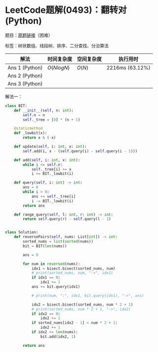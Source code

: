 # LeetCode题解(0493)：翻转对(Python)

题目：[原题链接](https://leetcode-cn.com/problems/reverse-pairs/)（困难）

标签：树状数组、线段树、排序、二分查找、分治算法

| 解法           | 时间复杂度 | 空间复杂度 | 执行用时        |
| -------------- | ---------- | ---------- | --------------- |
| Ans 1 (Python) | $O(NlogN)$ | $O(N)$     | 2216ms (63.12%) |
| Ans 2 (Python) |            |            |                 |
| Ans 3 (Python) |            |            |                 |

解法一：

```python
class BIT:
    def __init__(self, n: int):
        self.n = n
        self._tree = [0] * (n + 1)

    @staticmethod
    def _lowbit(x):
        return x & (-x)

    def update(self, i: int, x: int):
        self.add(i, x - (self.query(i) - self.query(i - 1)))

    def add(self, i: int, x: int):
        while i <= self.n:
            self._tree[i] += x
            i += BIT._lowbit(i)

    def query(self, i: int) -> int:
        ans = 0
        while i > 0:
            ans += self._tree[i]
            i -= BIT._lowbit(i)
        return ans

    def range_query(self, l: int, r: int) -> int:
        return self.query(r) - self.query(l - 1)


class Solution:
    def reversePairs(self, nums: List[int]) -> int:
        sorted_nums = list(sorted(nums))
        bit = BIT(len(nums))

        ans = 0

        for num in reversed(nums):
            idx1 = bisect.bisect(sorted_nums, num)
            # print(sorted_nums, num, "->", idx1)
            if idx1 == 0:
                idx1 += 1
            ans += bit.query(idx1)

            # print(num, ":", idx1, bit.query(idx1), "->", ans)

            idx2 = bisect.bisect(sorted_nums, num * 2 + 1)
            # print(sorted_nums, num * 2 + 1, "->", idx2)
            if idx2 == 0:
                idx2 += 1
            if sorted_nums[idx2 - 1] < num * 2 + 1:
                idx2 += 1
            if idx2 <= len(nums):
                bit.add(idx2, 1)

        return ans
```